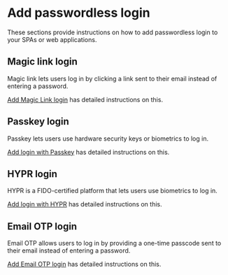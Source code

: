 # Add passwordless login

These sections provide instructions on how to add passwordless login to your SPAs or web applications.

## Magic link login

Magic link lets users log in by clicking a link sent to their email instead of entering a password.

[Add Magic Link login]({{base_path}}/guides/authentication/passwordless-login/add-passwordless-login-with-magic-link/) has detailed instructions on this.

## Passkey login

Passkey lets users use hardware security keys or biometrics to log in.

[Add login with Passkey]({{base_path}}/guides/authentication/passwordless-login/add-passwordless-login-with-passkey/) has detailed instructions on this.

## HYPR login

HYPR is a FIDO-certified platform that lets users use biometrics to log in.

[Add login with HYPR]({{base_path}}/guides/authentication/passwordless-login/add-passwordless-login-with-hypr/) has detailed instructions on this.

## Email OTP login

Email OTP allows users to log in by providing a one-time passcode sent to their email instead of entering a password.

[Add Email OTP login]({{base_path}}/guides/authentication/passwordless-login/add-passwordless-login-with-email-otp/) has detailed instructions on this.
